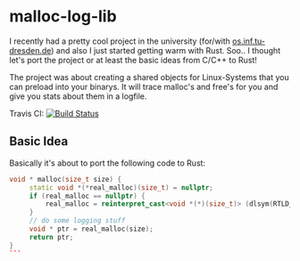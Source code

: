 # malloc-log-lib

I recently had a pretty cool project in the university (for/with [os.inf.tu-dresden.de](https://os.inf.tu-dresden.de)) and also I just started getting warm with Rust. Soo.. I thought let's port the project or at least the basic ideas from C/C++  to Rust!

The project was about creating a shared objects for Linux-Systems that you can preload into your binarys. It will trace malloc's and free's for you and give you stats about them in a logfile.

Travis CI: [![Build Status](https://travis-ci.com/phip1611/malloc-log-lib.svg?branch=master)](https://travis-ci.com/phip1611/malloc-log-lib)

## Basic Idea
Basically it's about to port the following code to Rust:
````c++
void * malloc(size_t size) {
     static void *(*real_malloc)(size_t) = nullptr;
     if (real_malloc == nullptr) {
         real_malloc = reinterpret_cast<void *(*)(size_t)> (dlsym(RTLD_NEXT, "malloc"));
     }
     // do some logging stuff
     void * ptr = real_malloc(size);
     return ptr;
}
```
